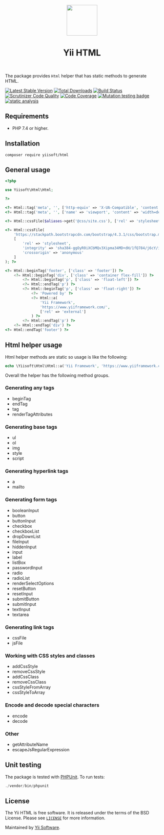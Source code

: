 <p align="center">
    <a href="https://github.com/yiisoft" target="_blank">
        <img src="https://avatars0.githubusercontent.com/u/993323" height="100px">
    </a>
    <h1 align="center">Yii HTML</h1>
    <br>
</p>

The package provides `Html` helper that has static methods to generate HTML.  

[![Latest Stable Version](https://poser.pugx.org/yiisoft/html/v/stable.png)](https://packagist.org/packages/yiisoft/html)
[![Total Downloads](https://poser.pugx.org/yiisoft/html/downloads.png)](https://packagist.org/packages/yiisoft/html)
[![Build Status](https://github.com/yiisoft/html/workflows/build/badge.svg)](https://github.com/yiisoft/html/actions)
[![Scrutinizer Code Quality](https://scrutinizer-ci.com/g/yiisoft/html/badges/quality-score.png?b=master)](https://scrutinizer-ci.com/g/yiisoft/html/?branch=master)
[![Code Coverage](https://scrutinizer-ci.com/g/yiisoft/html/badges/coverage.png?b=master)](https://scrutinizer-ci.com/g/yiisoft/html/?branch=master)
[![Mutation testing badge](https://img.shields.io/endpoint?style=flat&url=https%3A%2F%2Fbadge-api.stryker-mutator.io%2Fgithub.com%2Fyiisoft%html%2Fmaster)](https://dashboard.stryker-mutator.io/reports/github.com/yiisoft/html/master)
[![static analysis](https://github.com/yiisoft/html/workflows/static%20analysis/badge.svg)](https://github.com/yiisoft/html/actions?query=workflow%3A%22static+analysis%22)

## Requirements

- PHP 7.4 or higher.

## Installation

```
composer require yiisoft/html
```

## General usage

```php
<?php

use Yiisoft\Html\Html;

?>

<?= Html::tag('meta', '', ['http-equiv' => 'X-UA-Compatible', 'content' => 'IE=edge']) ?>
<?= Html::tag('meta', '', ['name' => 'viewport', 'content' => 'width=device-width, initial-scale=1']) ?>

<?= Html::cssFile($aliases->get('@css/site.css'), ['rel' => 'stylesheet']); ?>

<?= Html::cssFile(
    'https://stackpath.bootstrapcdn.com/bootstrap/4.3.1/css/bootstrap.min.css',
    [
        'rel' => 'stylesheet',
        'integrity' => 'sha384-ggOyR0iXCbMQv3Xipma34MD+dH/1fQ784/j6cY/iJTQUOhcWr7x9JvoRxT2MZw1T',
        'crossorigin' => 'anonymous'
    ]
); ?>

<?= Html::beginTag('footer', ['class' => 'footer']) ?>
    <?= Html::beginTag('div', ['class' => 'container flex-fill']) ?>
        <?= Html::beginTag('p', ['class' => 'float-left']) ?>
        <?= Html::endTag('p') ?>
        <?= Html::beginTag('p', ['class' => 'float-right']) ?>
            <?= 'Powered by' ?>
            <?= Html::a(
                'Yii Framework',
                'https://www.yiiframework.com/',
                ['rel' => 'external']
            ) ?>
        <?= Html::endTag('p') ?>
    <?= Html::endTag('div') ?>
<?= Html::endTag('footer') ?>
```

## Html helper usage

Html helper methods are static so usage is like the following:

```php
echo \Yiisoft\Html\Html::a('Yii Framework', 'https://www.yiiframework.com/') ?>
```

Overall the helper has the following method groups.

### Generating any tags

- beginTag
- endTag
- tag
- renderTagAttributes

### Generating base tags

- ul
- ol
- img
- style
- script

### Generating hyperlink tags

- a
- mailto

### Generating form tags

- booleanInput
- button
- buttonInput
- checkbox
- checkboxList
- dropDownList
- fileInput
- hiddenInput
- input
- label
- listBox
- passwordInput
- radio
- radioList
- renderSelectOptions
- resetButton
- resetInput
- submitButton
- submitInput
- textInput
- textarea

### Generating link tags

- cssFile
- jsFile

### Working with CSS styles and classes

- addCssStyle
- removeCssStyle
- addCssClass
- removeCssClass
- cssStyleFromArray
- cssStyleToArray

### Encode and decode special characters

- encode
- decode

### Other

- getAttributeName
- escapeJsRegularExpression

## Unit testing

The package is tested with [PHPUnit](https://phpunit.de/). To run tests:

```php
./vendor/bin/phpunit
```

## License

The Yii HTML is free software. It is released under the terms of the BSD License.
Please see [`LICENSE`](./LICENSE.md) for more information.

Maintained by [Yii Software](https://www.yiiframework.com/).
